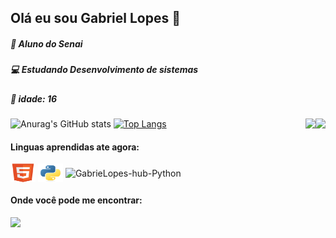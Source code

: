 ## Olá eu sou Gabriel Lopes 👋

##### 🌱 Aluno do Senai
##### 💻 Estudando Desenvolvimento de sistemas
##### 🎈 idade: 16

![Anurag's GitHub stats](https://github-readme-stats.vercel.app/api?username=gabrielopes-hub&show_icons=true&theme=algolia)
[![Top Langs](https://github-readme-stats.vercel.app/api/top-langs/?username=gabrielopes-hub&layout=compact&theme=algolia)](https://github.com/gabrielopes-hub/github-readme-stats)
<img align="right" height="200" src="https://i.gifer.com/3F3F.gif" />
<img align="right" height="200" src="https://i.gifer.com/14Vq.gif" />
#### Linguas aprendidas ate agora:
<div>
  <img align="center" alt="GabrieLopes-hub-HTML" height="30" width="40" src="https://raw.githubusercontent.com/devicons/devicon/master/icons/html5/html5-original.svg">
  <img align="center" alt="GabrieLopes-hub-Python" height="30" width="40" src="https://raw.githubusercontent.com/devicons/devicon/master/icons/python/python-original.svg">
  <img align="center" alt="GabrieLopes-hub-Python" height="30" width="40" src="https://cdn.jsdelivr.net/gh/devicons/devicon@latest/icons/arduino/arduino-plain-wordmark.svg" />
</div>

#### Onde você pode me encontrar:
<div>
  <a href = "mailto:gabrielopes.20195@gmail.com"><img src="https://img.shields.io/badge/-Gmail-%23333?style=for-the-badge&logo=gmail&logoColor=white" target="_blank"></a>
</div> 

